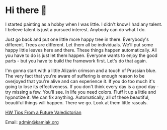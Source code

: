 # Hi there 👋

I started painting as a hobby when I was little. I didn't know I had any talent. I believe talent is just a pursued interest. Anybody can do what I do.

Just go back and put one little more happy tree in there. Everybody's different. Trees are different. Let them all be individuals. We'll put some happy little leaves here and there. These things happen automatically. All you have to do is just let them happen. Everyone wants to enjoy the good parts - but you have to build the framework first. Let's do that again.

I'm gonna start with a little Alizarin crimson and a touch of Prussian blue. The very fact that you're aware of suffering is enough reason to be overjoyed that you're alive and can experience it. If you do too much it's going to lose its effectiveness. If you don't think every day is a good day - try missing a few. You'll see. In life you need colors. Fluff it up a little and hypnotize it. We can fix anything. Automatically, all of these beautiful, beautiful things will happen. There we go. Look at them little rascals.

[HW Tips From a Future Valedictorian](/hw)

Email: [admin@kamiak.org](https://mail.google.com/mail/?view=cm&fs=1&to=admin@kamiak.org)
